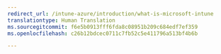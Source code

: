 ```yaml
---
redirect_url: /intune-azure/introduction/what-is-microsoft-intune
translationtype: Human Translation
ms.sourcegitcommit: f6e5b0913fff6fda8c08951b209c684edf7ef359
ms.openlocfilehash: c26b12bdcec0711c7fb52c5e411796a513bf4b6b

---
```




<!--HONumber=Jan17_HO3-->


